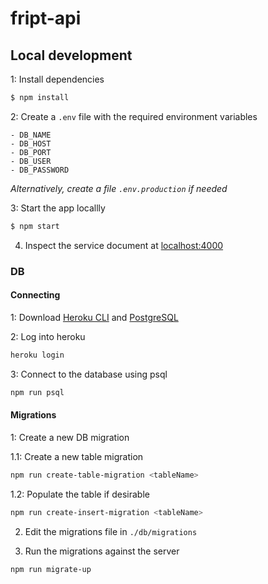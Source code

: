 # fript-api

## Local development

1: Install dependencies

```bash
$ npm install
```

2: Create a `.env` file with the required environment variables

```
- DB_NAME
- DB_HOST
- DB_PORT
- DB_USER
- DB_PASSWORD
```

*Alternatively, create a file `.env.production` if needed*

3: Start the app locallly

```bash
$ npm start
```

4. Inspect the service document at [localhost:4000](http://localhost:4000)

### DB

#### Connecting

1: Download [Heroku CLI](https://devcenter.heroku.com/articles/heroku-command-line) and [PostgreSQL](https://www.postgresql.org/)

2: Log into heroku

```bash
heroku login
```

3: Connect to the database using psql

```bash
npm run psql
```

#### Migrations

1: Create a new DB migration

1.1: Create a new table migration

```bash
npm run create-table-migration <tableName>
```

1.2: Populate the table if desirable

```bash
npm run create-insert-migration <tableName>
```

2. Edit the migrations file in `./db/migrations`

3. Run the migrations against the server

```bash
npm run migrate-up
```


